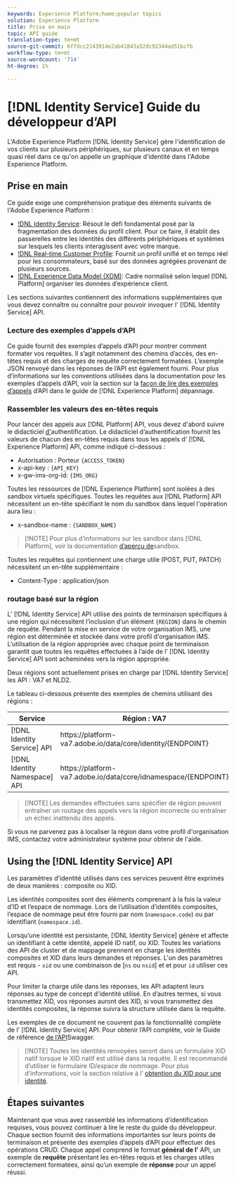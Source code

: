 ```yaml
---
keywords: Experience Platform;home;popular topics
solution: Experience Platform
title: Prise en main
topic: API guide
translation-type: tm+mt
source-git-commit: 6ffdcc2143914e2ab41843a52dc92344ad51bcfb
workflow-type: tm+mt
source-wordcount: '714'
ht-degree: 1%

---
```



# [!DNL Identity Service] Guide du développeur d’API

L&#39;Adobe Experience Platform [!DNL Identity Service] gère l&#39;identification de vos clients sur plusieurs périphériques, sur plusieurs canaux et en temps quasi réel dans ce qu&#39;on appelle un graphique d&#39;identité dans l&#39;Adobe Experience Platform.

## Prise en main

Ce guide exige une compréhension pratique des éléments suivants de l&#39;Adobe Experience Platform :

- [!DNL Identity Service](../home.md): Résout le défi fondamental posé par la fragmentation des données du profil client. Pour ce faire, il établit des passerelles entre les identités des différents périphériques et systèmes sur lesquels les clients interagissent avec votre marque.
- [!DNL Real-time Customer Profile](../../profile/home.md): Fournit un profil unifié et en temps réel pour les consommateurs, basé sur des données agrégées provenant de plusieurs sources.
- [!DNL Experience Data Model (XDM)](../../xdm/home.md): Cadre normalisé selon lequel [!DNL Platform] organiser les données d’expérience client.

Les sections suivantes contiennent des informations supplémentaires que vous devez connaître ou connaître pour pouvoir invoquer l&#39; [!DNL Identity Service] API.

### Lecture des exemples d’appels d’API

Ce guide fournit des exemples d’appels d’API pour montrer comment formater vos requêtes. Il s’agit notamment des chemins d’accès, des en-têtes requis et des charges de requête correctement formatées. L’exemple JSON renvoyé dans les réponses de l’API est également fourni. Pour plus d’informations sur les conventions utilisées dans la documentation pour les exemples d’appels d’API, voir la section sur la [façon de lire des exemples d’appels](../../landing/troubleshooting.md#how-do-i-format-an-api-request) d’API dans le guide de [!DNL Experience Platform] dépannage.

### Rassembler les valeurs des en-têtes requis

Pour lancer des appels aux [!DNL Platform] API, vous devez d&#39;abord suivre le didacticiel [d&#39;](../../tutorials/authentication.md)authentification. Le didacticiel d’authentification fournit les valeurs de chacun des en-têtes requis dans tous les appels d’ [!DNL Experience Platform] API, comme indiqué ci-dessous :

- Autorisation : Porteur `{ACCESS_TOKEN}`
- x-api-key : `{API_KEY}`
- x-gw-ims-org-id: `{IMS_ORG}`

Toutes les ressources de [!DNL Experience Platform] sont isolées à des sandbox virtuels spécifiques. Toutes les requêtes aux [!DNL Platform] API nécessitent un en-tête spécifiant le nom du sandbox dans lequel l&#39;opération aura lieu :

- x-sandbox-name : `{SANDBOX_NAME}`

>[!NOTE] Pour plus d’informations sur les sandbox dans [!DNL Platform], voir la documentation [d’aperçu de](../../sandboxes/home.md)sandbox.

Toutes les requêtes qui contiennent une charge utile (POST, PUT, PATCH) nécessitent un en-tête supplémentaire :

- Content-Type : application/json

### routage basé sur la région

L’ [!DNL Identity Service] API utilise des points de terminaison spécifiques à une région qui nécessitent l’inclusion d’un élément `{REGION}` dans le chemin de requête. Pendant la mise en service de votre organisation IMS, une région est déterminée et stockée dans votre profil d&#39;organisation IMS. L’utilisation de la région appropriée avec chaque point de terminaison garantit que toutes les requêtes effectuées à l’aide de l’ [!DNL Identity Service] API sont acheminées vers la région appropriée.

Deux régions sont actuellement prises en charge par [!DNL Identity Service] les API : VA7 et NLD2.

Le tableau ci-dessous présente des exemples de chemins utilisant des régions :

| Service | Région : VA7 | Région : NLD2 |
| ------ | -------- |--------- |
| [!DNL Identity Service] API | https://</span>platform-va7.adobe.</span>io/data/core/identity/{ENDPOINT} | https://</span>platform-nld2.adobe.</span>io/data/core/identity/{ENDPOINT} |
| [!DNL Identity Namespace] API | https://</span>platform-va7.adobe.</span>io/data/core/idnamespace/{ENDPOINT} | https://</span>platform-nld2.adobe.</span>io/data/core/idnamespace{ENDPOINT} |

>[!NOTE] Les demandes effectuées sans spécifier de région peuvent entraîner un routage des appels vers la région incorrecte ou entraîner un échec inattendu des appels.

Si vous ne parvenez pas à localiser la région dans votre profil d&#39;organisation IMS, contactez votre administrateur système pour obtenir de l&#39;aide.

## Using the [!DNL Identity Service] API

Les paramètres d&#39;identité utilisés dans ces services peuvent être exprimés de deux manières : composite ou XID.

Les identités composites sont des éléments comprenant à la fois la valeur d’ID et l’espace de nommage. Lors de l’utilisation d’identités composites, l’espace de nommage peut être fourni par nom (`namespace.code`) ou par identifiant (`namespace.id`).

Lorsqu’une identité est persistante, [!DNL Identity Service] génère et affecte un identifiant à cette identité, appelé ID natif, ou XID. Toutes les variations des API de cluster et de mappage prennent en charge les identités composites et XID dans leurs demandes et réponses. L&#39;un des paramètres est requis - `xid` ou une combinaison de [`ns` ou `nsid`] et et pour `id` utiliser ces API.

Pour limiter la charge utile dans les réponses, les API adaptent leurs réponses au type de concept d&#39;identité utilisé. En d’autres termes, si vous transmettez XID, vos réponses auront des XID, si vous transmettez des identités composites, la réponse suivra la structure utilisée dans la requête.

Les exemples de ce document ne couvrent pas la fonctionnalité complète de l’ [!DNL Identity Service] API. Pour obtenir l’API complète, voir le Guide de référence [de l’API](https://www.adobe.io/apis/experienceplatform/home/api-reference.html#!acpdr/swagger-specs/id-service-api.yaml)Swagger.

>[!NOTE] Toutes les identités renvoyées seront dans un formulaire XID natif lorsque le XID natif est utilisé dans la requête. Il est recommandé d’utiliser le formulaire ID/espace de nommage. Pour plus d’informations, voir la section relative à l’ [obtention du XID pour une identité](./create-custom-namespace.md).

## Étapes suivantes

Maintenant que vous avez rassemblé les informations d’identification requises, vous pouvez continuer à lire le reste du guide du développeur. Chaque section fournit des informations importantes sur leurs points de terminaison et présente des exemples d’appels d’API pour effectuer des opérations CRUD. Chaque appel comprend le format **général de l’** API, un exemple de **requête** présentant les en-têtes requis et les charges utiles correctement formatées, ainsi qu’un exemple de **réponse** pour un appel réussi.
